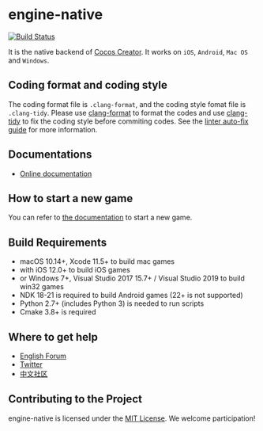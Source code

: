 engine-native
==========================

<a href="https://travis-ci.org/cocos-creator/engine-native"><img src="https://travis-ci.org/cocos-creator/engine-native.svg?branch=develop " alt="Build Status"></a>

It is the native backend of [Cocos Creator](https://www.cocos.com/en/creator). It works on `iOS`, `Android`, `Mac OS` and `Windows`.

Coding format and coding style
---------------------------------

The coding format file is `.clang-format`, and the coding style fomat file is `.clang-tidy`. Please use [clang-format](https://clang.llvm.org/docs/ClangFormat.html) to format the codes and use [clang-tidy](http://clang.llvm.org/extra/index.html) to fix the coding style before commiting codes. See the [linter auto-fix guide](docs/LINTER_AUTOFIX_GUIDE.md) for more information.

Documentations
--------------------------------
* [Online documentation](https://docs.cocos.com/creator/3.0/manual/en/)

How to start a new game
--------------------------------
You can refer to [the documentation](https://docs.cocos.com/creator/3.0/manual/en/getting-started/) to start a new game.

Build Requirements
--------------------------------
- macOS 10.14+, Xcode 11.5+ to build mac games
- with iOS 12.0+ to build iOS games
- or Windows 7+, Visual Studio 2017 15.7+ / Visual Studio 2019 to build win32 games
- NDK 18-21 is required to build Android games (22+ is not supported)
- Python 2.7+ (includes Python 3) is needed to run scripts
- Cmake 3.8+ is required

Where to get help
--------------------------------

* [English Forum](https://discuss.cocos2d-x.org/)
* [Twitter](http://www.twitter.com/cocos2dx)
* [中文社区](https://forum.cocos.org/c/Creator/58)

Contributing to the Project
--------------------------------

engine-native is licensed under the [MIT License](https://opensource.org/licenses/MIT). We welcome participation!
